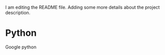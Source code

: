 I am editing the README file. Adding some more details about the project description.
# Python
Google python
